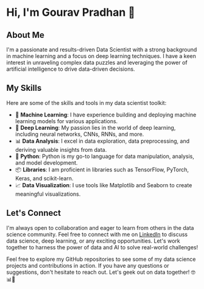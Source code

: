 # Hi, I'm Gourav Pradhan 👋

## About Me

I'm a passionate and results-driven Data Scientist with a strong background in machine learning and a focus on deep learning techniques. I have a keen interest in unraveling complex data puzzles and leveraging the power of artificial intelligence to drive data-driven decisions.

## My Skills

Here are some of the skills and tools in my data scientist toolkit:

- 🤖 **Machine Learning**: I have experience building and deploying machine learning models for various applications.
- 🧠 **Deep Learning**: My passion lies in the world of deep learning, including neural networks, CNNs, RNNs, and more.
- 📊 **Data Analysis**: I excel in data exploration, data preprocessing, and deriving valuable insights from data.
- 🐍 **Python**: Python is my go-to language for data manipulation, analysis, and model development.
- 📦 **Libraries**: I am proficient in libraries such as TensorFlow, PyTorch, Keras, and scikit-learn.
- 📈 **Data Visualization**: I use tools like Matplotlib and Seaborn to create meaningful visualizations.


## Let's Connect

I'm always open to collaboration and eager to learn from others in the data science community. Feel free to connect with me on [LinkedIn](https://www.linkedin.com/in/gourav07/) to discuss data science, deep learning, or any exciting opportunities. Let's work together to harness the power of data and AI to solve real-world challenges!

Feel free to explore my GitHub repositories to see some of my data science projects and contributions in action. If you have any questions or suggestions, don't hesitate to reach out. Let's geek out on data together! 🤓📊🤖
